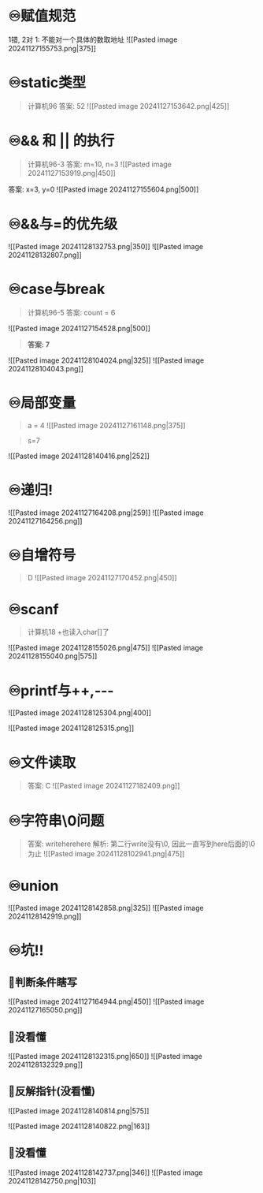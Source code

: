 # ♾️赋值规范
1错, 2对
1: 不能对一个具体的数取地址
![[Pasted image 20241127155753.png|375]]

# ♾️static类型

> 计算机96
> 答案: 52
![[Pasted image 20241127153642.png|425]]

# ♾️&& 和 || 的执行
> 计算机96-3
> 答案: m=10, n=3
![[Pasted image 20241127153919.png|450]]


答案: x=3, y=0
![[Pasted image 20241127155604.png|500]]


# ♾️&&与=的优先级
![[Pasted image 20241128132753.png|350]]
![[Pasted image 20241128132807.png]]



# ♾️case与break
> 计算机96-5
> 答案: count = 6

![[Pasted image 20241127154528.png|500]]

> **答案: 7**

![[Pasted image 20241128104024.png|325]]
![[Pasted image 20241128104043.png]]

# ♾️局部变量
> a = 4
![[Pasted image 20241127161148.png|375]]

> s=7

![[Pasted image 20241128140416.png|252]]


# ♾️递归!
![[Pasted image 20241127164208.png|259]]
![[Pasted image 20241127164256.png]]

# ♾️自增符号
> D
![[Pasted image 20241127170452.png|450]]

# ♾️scanf
> 计算机18
> +也读入char[]了

![[Pasted image 20241128155026.png|475]]
![[Pasted image 20241128155040.png|575]]



# ♾️printf与++,---
![[Pasted image 20241128125304.png|400]]

![[Pasted image 20241128125315.png]]



# ♾️文件读取
> 答案: C
![[Pasted image 20241127182409.png]]

# ♾️字符串\0问题
> 答案: writeherehere
> 解析: 第二行write没有\0, 因此一直写到here后面的\0为止
![[Pasted image 20241128102941.png|475]]


# ♾️union
![[Pasted image 20241128142858.png|325]]
![[Pasted image 20241128142919.png]]



# ♾️坑!!
## 💫判断条件瞎写
![[Pasted image 20241127164944.png|450]]
![[Pasted image 20241127165050.png]]

## 💫没看懂
![[Pasted image 20241128132315.png|650]]
![[Pasted image 20241128132329.png]]

## 💫反解指针(没看懂)
![[Pasted image 20241128140814.png|575]]

![[Pasted image 20241128140822.png|163]]


## 💫没看懂
![[Pasted image 20241128142737.png|346]]
![[Pasted image 20241128142750.png|103]]

